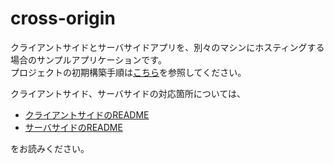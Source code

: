 # cross-origin
クライアントサイドとサーバサイドアプリを、別々のマシンにホスティングする場合のサンプルアプリケーションです。   
プロジェクトの初期構築手順は[こちら](https://github.com/Masato1986/angular-spring-parent)を参照してください。

クライアントサイド、サーバサイドの対応箇所については、

 - [クライアントサイドのREADME](client/README.md)
 - [サーバサイドのREADME](server/README.md)

をお読みください。